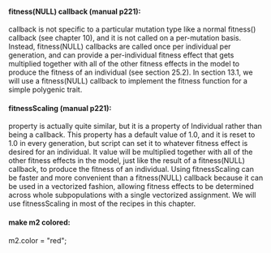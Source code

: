 #### fitness(NULL) callback (manual p221): 
callback is not specific to a particular mutation type like a normal fitness() callback (see chapter 10), and it is not called on a per-mutation basis. Instead, fitness(NULL) callbacks are called once per individual per generation, and can provide a per-individual fitness effect that gets multiplied together with all of the other fitness effects in the model to produce the fitness of an individual (see section 25.2). In section 13.1, we will use a fitness(NULL) callback to implement the fitness function for a simple polygenic trait. 

#### fitnessScaling (manual p221): 
property is actually quite similar, but it is a property of Individual rather than being a callback. This property has a default value of 1.0, and it is reset to 1.0 in every generation, but script can set it to whatever fitness effect is desired for an individual. It value will be multiplied together with all of the other fitness effects in the model, just like the result of a fitness(NULL) callback, to produce the fitness of an individual. Using fitnessScaling can be faster and more convenient than a fitness(NULL) callback because it can be used in a vectorized fashion, allowing fitness effects to be determined across whole subpopulations with a single vectorized assignment. We will use fitnessScaling in most of the recipes in this chapter. 

#### make m2 colored:
m2.color = "red";


 